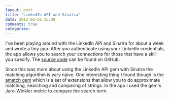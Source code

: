 ```yaml
---
layout: post
title: "LinkedIn API and Sinatra"
date: 2012-02-26 15:50
comments: true
categories:
---
```

<p>I've been playing around with the LinkedIn API and Sinatra for about a week
and wrote a tiny app. After you authenticate using your LinkedIn credentials,
the app allows you to search your connections for those that have a skill you
specify. The <a href="https://github.com/bnadlerjr/skillmatch">source code</a> can be found on
GitHub.</p>
<p>Since this was more about using the LinkedIn API gem with Sinatra the
matching algorithm is <em>very</em> naive. One interesting thing I found though
is the <a href="https://rubygems.org/gems/amatch">amatch gem</a> which is a set
of extensions that allow you to do approximate matching, searching and
comparing of strings. In the app I used the gem's Jaro-Winkler metric to
compare the search term.</p>
